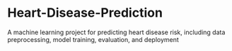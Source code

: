 # Heart-Disease-Prediction
A machine learning project for predicting heart disease risk, including data preprocessing, model training, evaluation, and deployment
